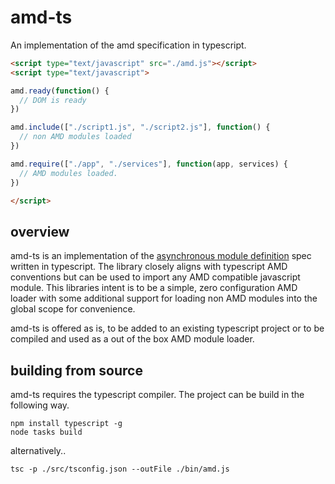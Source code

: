 # amd-ts

An implementation of the amd specification in typescript.

```html
<script type="text/javascript" src="./amd.js"></script>
<script type="text/javascript">

amd.ready(function() {
  // DOM is ready
})

amd.include(["./script1.js", "./script2.js"], function() {
  // non AMD modules loaded
})

amd.require(["./app", "./services"], function(app, services) { 
  // AMD modules loaded.
})

</script>

```
## overview

amd-ts is an implementation of the [asynchronous module definition](https://github.com/amdjs/amdjs-api/blob/master/AMD.md) 
spec written in typescript. The library closely aligns with typescript AMD conventions but can be used to import
any AMD compatible javascript module. This libraries intent is to be a simple, zero configuration AMD loader with some additional
support for loading non AMD modules into the global scope for convenience.

amd-ts is offered as is, to be added to an existing typescript project or to be compiled and used as a out of the box AMD module loader.

## building from source

amd-ts requires the typescript compiler. The project can be build in the following way.
```
npm install typescript -g
node tasks build
```
alternatively..
```
tsc -p ./src/tsconfig.json --outFile ./bin/amd.js
```